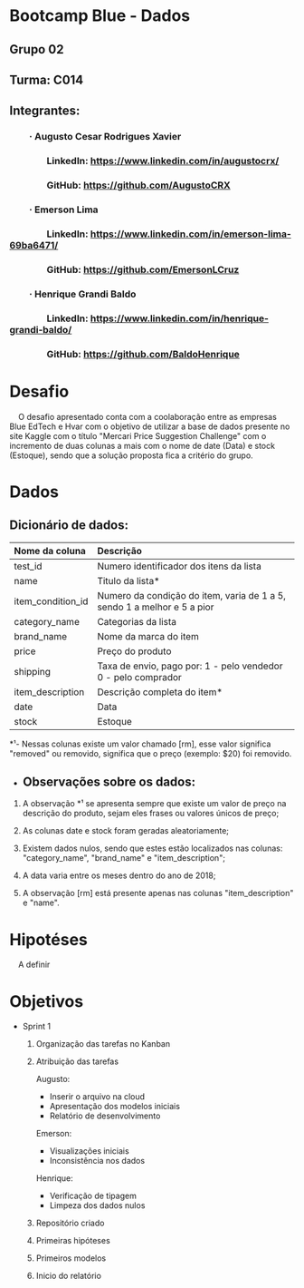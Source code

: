 # Bootcamp Blue - Dados
## Grupo 02
## Turma: C014
## Integrantes:
### &nbsp;&nbsp;&nbsp;&nbsp;&nbsp;&nbsp;&nbsp;&nbsp; · Augusto Cesar Rodrigues Xavier
### &nbsp;&nbsp;&nbsp;&nbsp;&nbsp;&nbsp;&nbsp;&nbsp;&nbsp;&nbsp;&nbsp;&nbsp;&nbsp;&nbsp;&nbsp;&nbsp; LinkedIn: https://www.linkedin.com/in/augustocrx/
### &nbsp;&nbsp;&nbsp;&nbsp;&nbsp;&nbsp;&nbsp;&nbsp;&nbsp;&nbsp;&nbsp;&nbsp;&nbsp;&nbsp;&nbsp;&nbsp; GitHub: https://github.com/AugustoCRX
### &nbsp;&nbsp;&nbsp;&nbsp;&nbsp;&nbsp;&nbsp;&nbsp; · Emerson Lima
### &nbsp;&nbsp;&nbsp;&nbsp;&nbsp;&nbsp;&nbsp;&nbsp;&nbsp;&nbsp;&nbsp;&nbsp;&nbsp;&nbsp;&nbsp;&nbsp; LinkedIn: https://www.linkedin.com/in/emerson-lima-69ba6471/
### &nbsp;&nbsp;&nbsp;&nbsp;&nbsp;&nbsp;&nbsp;&nbsp;&nbsp;&nbsp;&nbsp;&nbsp;&nbsp;&nbsp;&nbsp;&nbsp; GitHub: https://github.com/EmersonLCruz
### &nbsp;&nbsp;&nbsp;&nbsp;&nbsp;&nbsp;&nbsp;&nbsp; · Henrique Grandi Baldo
### &nbsp;&nbsp;&nbsp;&nbsp;&nbsp;&nbsp;&nbsp;&nbsp;&nbsp;&nbsp;&nbsp;&nbsp;&nbsp;&nbsp;&nbsp;&nbsp; LinkedIn: https://www.linkedin.com/in/henrique-grandi-baldo/
### &nbsp;&nbsp;&nbsp;&nbsp;&nbsp;&nbsp;&nbsp;&nbsp;&nbsp;&nbsp;&nbsp;&nbsp;&nbsp;&nbsp;&nbsp;&nbsp; GitHub: https://github.com/BaldoHenrique
# Desafio

&nbsp;&nbsp;&nbsp;&nbsp;O desafio apresentado conta com a coolaboração entre as empresas Blue EdTech e Hvar com o objetivo de utilizar a base de dados presente no site Kaggle com o título "Mercari Price Suggestion Challenge" com o incremento de duas colunas a mais com o nome de date (Data) e stock (Estoque), sendo que a solução proposta fica a critério do grupo.

# Dados

## Dicionário de dados:

| Nome da coluna | Descrição |
| :---- | :---- |
| test_id | Numero identificador dos itens da lista |
| name | Titulo da lista*|
| item_condition_id | Numero da condição do item, varia de 1 a 5, sendo 1 a melhor e 5 a pior |
| category_name | Categorias da lista |
| brand_name | Nome da marca do item |
| price | Preço do produto |
| shipping | Taxa de envio, pago por: 1 - pelo vendedor 0 - pelo comprador |
| item_description | Descrição completa do item* |
| date | Data |
| stock | Estoque |

*¹- Nessas colunas existe um valor chamado [rm], esse valor significa "removed" ou removido, significa que o preço (exemplo: $20) foi removido.

- ## Observações sobre os dados:

1. A observação *¹ se apresenta sempre que existe um valor de preço na descrição do produto, sejam eles frases ou valores únicos de preço;

2. As colunas date e stock foram geradas aleatoriamente;

3. Existem dados nulos, sendo que estes estão localizados nas colunas: "category_name", "brand_name" e "item_description";

4. A data varia entre os meses dentro do ano de 2018;

5. A observação [rm] está presente apenas nas colunas "item_description" e "name".

# Hipotéses

&nbsp;&nbsp;&nbsp;&nbsp;A definir

# Objetivos

- Sprint 1

    1. Organização das tarefas no Kanban
    2. Atribuição das tarefas
        
        Augusto:
        
        - Inserir o arquivo na cloud
        - Apresentação dos modelos iniciais
        - Relatório de desenvolvimento

        Emerson:

        - Visualizações iniciais
        - Inconsistência nos dados

        Henrique:

        - Verificação de tipagem
        - Limpeza dos dados nulos

    3. Repositório criado
    4. Primeiras hipóteses
    5. Primeiros modelos
    6. Inicio do relatório
